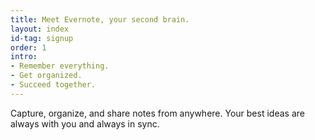 ```yaml
---
title: Meet Evernote, your second brain.
layout: index
id-tag: signup
order: 1
intro:
- Remember everything.
- Get organized.
- Succeed together.
---
```


Capture, organize, and share notes from anywhere. Your best ideas are always with you and always in sync.
